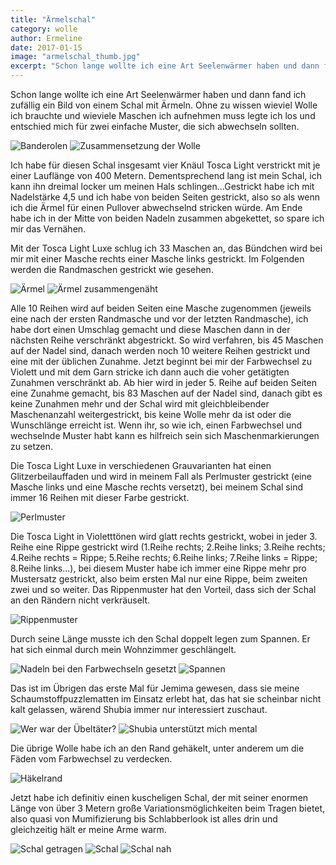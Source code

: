 ```yaml
---
title: "Ärmelschal"
category: wolle
author: Ermeline
date: 2017-01-15
image: "armelschal_thumb.jpg"
excerpt: "Schon lange wollte ich eine Art Seelenwärmer haben und dann fand ich zufällig ein Bild von einem Schal mit Ärmeln."
---
```

Schon lange wollte ich eine Art Seelenwärmer haben und dann fand ich zufällig ein Bild von einem Schal mit Ärmeln. Ohne zu wissen wieviel Wolle ich brauchte und wieviele Maschen ich aufnehmen muss legte ich los und entschied mich für zwei einfache Muster, die sich abwechseln sollten. 

![Banderolen](_1010624.JPG)
![Zusammensetzung der Wolle](_1010626.JPG)

Ich habe für diesen Schal insgesamt vier Knäul Tosca Light verstrickt mit je einer Lauflänge von 400 Metern. Dementsprechend lang ist mein Schal, ich kann ihn dreimal locker um meinen Hals schlingen...Gestrickt habe ich mit Nadelstärke 4,5 und ich habe von beiden Seiten gestrickt, also so als wenn ich die Ärmel für einen Pullover abwechselnd stricken würde. Am Ende habe ich in der Mitte von beiden Nadeln zusammen abgekettet, so spare ich mir das Vernähen.

Mit der Tosca Light Luxe schlug ich 33 Maschen an, das Bündchen wird bei mir mit einer Masche rechts einer Masche links gestrickt. Im Folgenden werden die Randmaschen gestrickt wie gesehen. 

![Ärmel](_1010303.JPG)
![Ärmel zusammengenäht](_1010301.JPG)

Alle 10 Reihen wird auf beiden Seiten eine Masche zugenommen (jeweils eine nach der ersten Randmasche und vor der letzten Randmasche), ich habe dort einen Umschlag gemacht und diese Maschen dann in der nächsten Reihe verschränkt abgestrickt. So wird verfahren, bis 45 Maschen auf der Nadel sind, danach werden noch 10 weitere Reihen gestrickt und eine mit der üblichen Zunahme. 
Jetzt beginnt bei mir der Farbwechsel zu Violett und mit dem Garn stricke ich dann auch die voher getätigten Zunahmen verschränkt ab. 
Ab hier wird in jeder 5. Reihe auf beiden Seiten eine Zunahme gemacht, bis 83 Maschen auf der Nadel sind, danach gibt es keine Zunahmen mehr und der Schal wird mit gleichbleibender Maschenanzahl weitergestrickt, bis keine Wolle mehr da ist oder die Wunschlänge erreicht ist. Wenn ihr, so wie ich, einen Farbwechsel und wechselnde Muster habt kann es hilfreich sein sich Maschenmarkierungen zu setzen. 

Die Tosca Light Luxe in verschiedenen Grauvarianten hat einen Glitzerbeilauffaden und wird in meinem Fall als Perlmuster gestrickt (eine Masche links und eine Masche rechts versetzt), bei meinem Schal sind immer 16 Reihen mit dieser Farbe gestrickt.

![Perlmuster](_1010295.JPG)

Die Tosca Light in Violetttönen wird glatt rechts gestrickt, wobei in jeder 3. Reihe eine Rippe gestrickt wird (1.Reihe rechts; 2.Reihe links; 3.Reihe rechts; 4.Reihe rechts = Rippe; 5.Reihe rechts; 6.Reihe links; 7.Reihe links = Rippe; 8.Reihe links...), bei diesem Muster habe ich immer eine Rippe mehr pro Mustersatz gestrickt, also beim ersten Mal nur eine Rippe, beim zweiten zwei und so weiter. Das Rippenmuster hat den Vorteil, dass sich der Schal an den Rändern nicht verkräuselt.

![Rippenmuster](_1010293.JPG)

Durch seine Länge musste ich den Schal doppelt legen zum Spannen. Er hat sich einmal durch mein Wohnzimmer geschlängelt. 

![Nadeln bei den Farbwechseln gesetzt](_1010297.JPG)
![Spannen](_1010298.JPG)

Das ist im Übrigen das erste Mal für Jemima gewesen, dass sie meine Schaumstoffpuzzlematten im Einsatz erlebt hat, das hat sie scheinbar nicht kalt gelassen, wärend Shubia immer nur interessiert zuschaut. 

![Wer war der Übeltäter?](_1010304.JPG)
![Shubia unterstützt mich mental](_1010300.JPG)

Die übrige Wolle habe ich an den Rand gehäkelt, unter anderem um die Fäden vom Farbwechsel zu verdecken. 

![Häkelrand](_1010623.JPG)

Jetzt habe ich definitiv einen kuscheligen Schal, der mit seiner enormen Länge von über 3 Metern große Variationsmöglichkeiten beim Tragen bietet, also quasi von Mumifizierung bis Schlabberlook ist alles drin und gleichzeitig hält er meine Arme warm.

![Schal getragen](_1010619.JPG)
![Schal](_1010621.JPG)
![Schal nah](armelschal_thumb.jpg)


